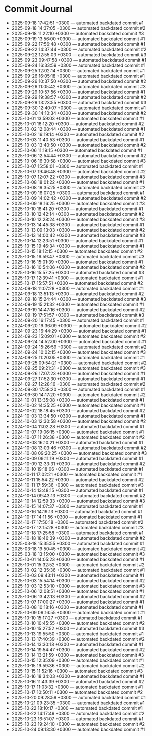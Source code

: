 # Commit Journal

- 2025-09-18 17:42:51 +0300 — automated backdated commit #1
- 2025-09-18 14:37:05 +0300 — automated backdated commit #2
- 2025-09-18 11:22:10 +0300 — automated backdated commit #3
- 2025-09-19 13:56:00 +0300 — automated backdated commit #1
- 2025-09-22 17:56:48 +0300 — automated backdated commit #1
- 2025-09-22 14:37:44 +0300 — automated backdated commit #2
- 2025-09-22 12:55:03 +0300 — automated backdated commit #3
- 2025-09-23 09:47:58 +0300 — automated backdated commit #1
- 2025-09-24 16:33:59 +0300 — automated backdated commit #1
- 2025-09-25 12:02:14 +0300 — automated backdated commit #1
- 2025-09-26 16:05:18 +0300 — automated backdated commit #1
- 2025-09-26 10:37:50 +0300 — automated backdated commit #2
- 2025-09-26 11:05:42 +0300 — automated backdated commit #3
- 2025-09-29 10:57:56 +0300 — automated backdated commit #1
- 2025-09-29 19:38:57 +0300 — automated backdated commit #2
- 2025-09-29 13:23:55 +0300 — automated backdated commit #3
- 2025-09-30 12:40:07 +0300 — automated backdated commit #1
- 2025-09-30 14:10:34 +0300 — automated backdated commit #2
- 2025-10-01 13:59:03 +0300 — automated backdated commit #1
- 2025-10-01 16:12:20 +0300 — automated backdated commit #2
- 2025-10-02 12:08:44 +0300 — automated backdated commit #1
- 2025-10-02 16:19:14 +0300 — automated backdated commit #2
- 2025-10-03 11:40:53 +0300 — automated backdated commit #1
- 2025-10-03 13:40:50 +0300 — automated backdated commit #2
- 2025-10-06 11:19:15 +0300 — automated backdated commit #1
- 2025-10-06 12:54:44 +0300 — automated backdated commit #2
- 2025-10-06 16:30:58 +0300 — automated backdated commit #3
- 2025-10-07 15:58:01 +0300 — automated backdated commit #1
- 2025-10-07 19:46:48 +0300 — automated backdated commit #2
- 2025-10-07 12:07:22 +0300 — automated backdated commit #3
- 2025-10-08 18:01:22 +0300 — automated backdated commit #1
- 2025-10-08 19:35:25 +0300 — automated backdated commit #2
- 2025-10-09 16:07:25 +0300 — automated backdated commit #1
- 2025-10-09 14:02:42 +0300 — automated backdated commit #2
- 2025-10-09 18:16:25 +0300 — automated backdated commit #3
- 2025-10-10 18:41:20 +0300 — automated backdated commit #1
- 2025-10-10 12:42:14 +0300 — automated backdated commit #2
- 2025-10-10 12:28:24 +0300 — automated backdated commit #3
- 2025-10-13 14:45:38 +0300 — automated backdated commit #1
- 2025-10-13 09:13:03 +0300 — automated backdated commit #2
- 2025-10-13 14:00:42 +0300 — automated backdated commit #3
- 2025-10-14 12:23:51 +0300 — automated backdated commit #1
- 2025-10-15 19:46:34 +0300 — automated backdated commit #1
- 2025-10-15 18:12:15 +0300 — automated backdated commit #2
- 2025-10-15 16:59:47 +0300 — automated backdated commit #3
- 2025-10-16 15:01:39 +0300 — automated backdated commit #1
- 2025-10-16 10:54:06 +0300 — automated backdated commit #2
- 2025-10-16 15:57:25 +0300 — automated backdated commit #3
- 2025-10-17 12:39:41 +0300 — automated backdated commit #1
- 2025-10-17 15:57:51 +0300 — automated backdated commit #2
- 2024-09-18 11:07:28 +0300 — automated backdated commit #1
- 2024-09-18 13:51:13 +0300 — automated backdated commit #2
- 2024-09-18 15:24:44 +0300 — automated backdated commit #3
- 2024-09-19 15:21:32 +0300 — automated backdated commit #1
- 2024-09-19 14:47:16 +0300 — automated backdated commit #2
- 2024-09-19 17:51:57 +0300 — automated backdated commit #3
- 2024-09-20 16:17:45 +0300 — automated backdated commit #1
- 2024-09-20 19:36:09 +0300 — automated backdated commit #2
- 2024-09-23 16:44:29 +0300 — automated backdated commit #1
- 2024-09-23 15:09:01 +0300 — automated backdated commit #2
- 2024-09-24 14:52:00 +0300 — automated backdated commit #1
- 2024-09-24 15:26:59 +0300 — automated backdated commit #2
- 2024-09-24 10:02:15 +0300 — automated backdated commit #3
- 2024-09-25 11:20:05 +0300 — automated backdated commit #1
- 2024-09-25 09:54:21 +0300 — automated backdated commit #2
- 2024-09-25 09:21:31 +0300 — automated backdated commit #3
- 2024-09-26 17:07:23 +0300 — automated backdated commit #1
- 2024-09-27 17:52:30 +0300 — automated backdated commit #1
- 2024-09-27 12:28:16 +0300 — automated backdated commit #2
- 2024-09-30 17:58:20 +0300 — automated backdated commit #1
- 2024-09-30 14:17:20 +0300 — automated backdated commit #2
- 2024-10-01 13:35:08 +0300 — automated backdated commit #1
- 2024-10-02 14:35:25 +0300 — automated backdated commit #1
- 2024-10-02 18:18:45 +0300 — automated backdated commit #2
- 2024-10-03 13:34:50 +0300 — automated backdated commit #1
- 2024-10-03 12:30:58 +0300 — automated backdated commit #2
- 2024-10-04 11:02:28 +0300 — automated backdated commit #1
- 2024-10-07 19:06:15 +0300 — automated backdated commit #1
- 2024-10-07 11:26:38 +0300 — automated backdated commit #2
- 2024-10-08 16:10:21 +0300 — automated backdated commit #1
- 2024-10-08 13:03:46 +0300 — automated backdated commit #2
- 2024-10-08 09:20:25 +0300 — automated backdated commit #3
- 2024-10-09 09:11:19 +0300 — automated backdated commit #1
- 2024-10-09 12:33:31 +0300 — automated backdated commit #2
- 2024-10-10 19:18:06 +0300 — automated backdated commit #1
- 2024-10-11 17:02:21 +0300 — automated backdated commit #1
- 2024-10-11 15:54:22 +0300 — automated backdated commit #2
- 2024-10-11 17:59:36 +0300 — automated backdated commit #3
- 2024-10-14 13:48:15 +0300 — automated backdated commit #1
- 2024-10-14 09:43:13 +0300 — automated backdated commit #2
- 2024-10-14 12:59:33 +0300 — automated backdated commit #3
- 2024-10-15 14:07:37 +0300 — automated backdated commit #1
- 2024-10-16 14:19:13 +0300 — automated backdated commit #1
- 2024-10-17 14:11:56 +0300 — automated backdated commit #1
- 2024-10-17 17:50:18 +0300 — automated backdated commit #2
- 2024-10-17 12:15:28 +0300 — automated backdated commit #3
- 2024-10-18 17:25:58 +0300 — automated backdated commit #1
- 2024-10-18 18:46:39 +0300 — automated backdated commit #2
- 2025-03-18 15:35:55 +0300 — automated backdated commit #1
- 2025-03-18 19:50:45 +0300 — automated backdated commit #2
- 2025-03-18 13:15:00 +0300 — automated backdated commit #3
- 2025-10-01 14:05:23 +0300 — automated backdated commit #1
- 2025-10-01 15:32:52 +0300 — automated backdated commit #2
- 2025-10-02 12:35:36 +0300 — automated backdated commit #1
- 2025-10-03 09:43:11 +0300 — automated backdated commit #1
- 2025-10-03 15:54:14 +0300 — automated backdated commit #2
- 2025-10-03 12:53:10 +0300 — automated backdated commit #3
- 2025-10-06 12:08:51 +0300 — automated backdated commit #1
- 2025-10-06 13:42:13 +0300 — automated backdated commit #2
- 2025-10-07 17:00:27 +0300 — automated backdated commit #1
- 2025-10-08 10:18:16 +0300 — automated backdated commit #1
- 2025-10-09 09:16:55 +0300 — automated backdated commit #1
- 2025-10-10 15:17:27 +0300 — automated backdated commit #1
- 2025-10-10 10:45:55 +0300 — automated backdated commit #2
- 2025-10-10 15:27:52 +0300 — automated backdated commit #3
- 2025-10-13 19:55:50 +0300 — automated backdated commit #1
- 2025-10-13 17:40:39 +0300 — automated backdated commit #2
- 2025-10-14 13:30:18 +0300 — automated backdated commit #1
- 2025-10-14 19:54:47 +0300 — automated backdated commit #2
- 2025-10-14 13:21:59 +0300 — automated backdated commit #3
- 2025-10-15 12:35:09 +0300 — automated backdated commit #1
- 2025-10-15 19:59:36 +0300 — automated backdated commit #2
- 2025-10-15 11:52:16 +0300 — automated backdated commit #3
- 2025-10-16 18:34:03 +0300 — automated backdated commit #1
- 2025-10-16 11:43:39 +0300 — automated backdated commit #2
- 2025-10-17 11:03:32 +0300 — automated backdated commit #1
- 2025-10-17 10:50:11 +0300 — automated backdated commit #2
- 2025-10-20 09:28:59 +0300 — automated backdated commit #1
- 2025-10-21 09:23:35 +0300 — automated backdated commit #1
- 2025-10-22 18:10:17 +0300 — automated backdated commit #1
- 2025-10-22 14:17:49 +0300 — automated backdated commit #2
- 2025-10-23 16:51:07 +0300 — automated backdated commit #1
- 2025-10-23 19:24:10 +0300 — automated backdated commit #2
- 2025-10-24 09:13:30 +0300 — automated backdated commit #1
